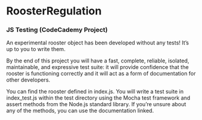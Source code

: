 # RoosterRegulation

### JS Testing (CodeCademy Project)

An experimental rooster object has been developed without any tests! It’s up to you to write them.

By the end of this project you will have a fast, complete, reliable, isolated, maintainable, and expressive test suite: it will provide confidence that the rooster is functioning correctly and it will act as a form of documentation for other developers.

You can find the rooster defined in index.js. You will write a test suite in index_test.js within the test directory using the Mocha test framework and assert methods from the Node.js standard library. If you’re unsure about any of the methods, you can use the documentation linked.